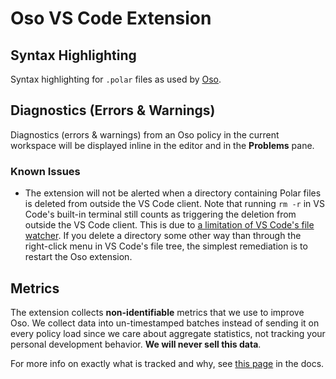 # Oso VS Code Extension

## Syntax Highlighting

Syntax highlighting for `.polar` files as used by [Oso](https://www.osohq.com).

## Diagnostics (Errors & Warnings)

Diagnostics (errors & warnings) from an Oso policy in the current workspace
will be displayed inline in the editor and in the **Problems** pane.

### Known Issues

- The extension will not be alerted when a directory containing Polar files is
  deleted from outside the VS Code client. Note that running `rm -r` in VS
  Code's built-in terminal still counts as triggering the deletion from outside
  the VS Code client. This is due to [a limitation of VS Code's file
  watcher][60813]. If you delete a directory some other way than through the
  right-click menu in VS Code's file tree, the simplest remediation is to
  restart the Oso extension.

[60813]: https://github.com/microsoft/vscode/issues/60813

## Metrics

The extension collects **non-identifiable** metrics that we use to improve Oso.
We collect data into un-timestamped batches instead of sending it on every
policy load since we care about aggregate statistics, not tracking your
personal development behavior. **We will never sell this data**.

For more info on exactly what is tracked and why, see [this page][docs] in the
docs.

[docs]: https://cloud-docs.osohq.com/reference/ide-support/metrics
